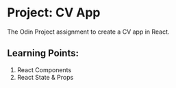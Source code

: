 # Project: CV App

The Odin Project assignment to create a CV app in React.

## Learning Points:

1. React Components
2. React State & Props
